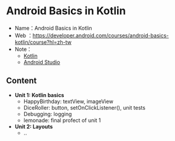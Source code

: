 # Android Basics in Kotlin
 
- Name：Android Basics in Kotlin
- Web ：https://developer.android.com/courses/android-basics-kotlin/course?hl=zh-tw
- Note：
	- [Kotlin](https://hackmd.io/2PVqPM9aScy1_5AZJfBHlg?both)
	- [Android Studio](https://hackmd.io/8V3dt_jpQ_WXw3Rr2bKDSQ)

## Content
- **Unit 1: Kotlin basics**
	- HappyBirthday: textView, imageView
	- DiceRoller: button, setOnClickListener(), unit tests
	- Debugging: logging
	- lemonade: final profect of unit 1
- **Unit 2: Layouts**
	- ..